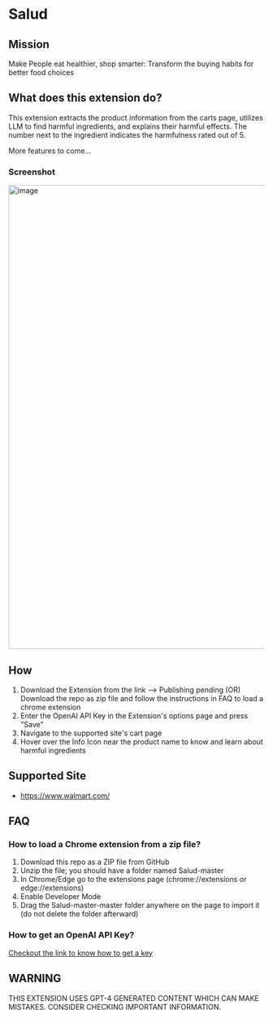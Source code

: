 # Salud
## Mission
 Make People eat healthier, shop smarter: Transform the buying habits for better food choices
## What does this extension do?
This extension extracts the product information from the carts page, utilizes LLM to find harmful ingredients, and explains their harmful effects. The number next to the ingredient indicates the harmfulness rated out of 5.

More features to come...

### Screenshot
<img width="911" alt="image" src="https://github.com/preciousjunk01/Salud/assets/152945777/27fbfc29-694f-410e-b7f7-29a560994d11">

## How
1. Download the Extension from the link --> Publishing pending (OR) Download the repo as zip file and follow the instructions in FAQ to load a chrome extension
2. Enter the OpenAI API Key in the Extension's options page and press "Save"
3. Navigate to the supported site's cart page
4. Hover over the Info Icon near the product name to know and learn about harmful ingredients




## Supported Site
- https://www.walmart.com/

## FAQ
### How to load a Chrome extension from a zip file?
1. Download this repo as a ZIP file from GitHub
2. Unzip the file; you should have a folder named Salud-master
3. In Chrome/Edge go to the extensions page (chrome://extensions or edge://extensions)
4. Enable Developer Mode
5. Drag the Salud-master-master folder anywhere on the page to import it (do not delete the folder afterward)

### How to get an OpenAI API Key?
[Checkout the link to know how to get a key](https://www.maisieai.com/help/how-to-get-an-openai-api-key-for-chatgpt)

## WARNING
THIS EXTENSION USES GPT-4 GENERATED CONTENT WHICH CAN MAKE MISTAKES. CONSIDER CHECKING IMPORTANT INFORMATION.

